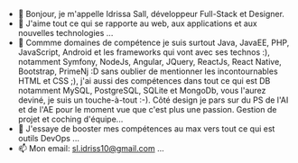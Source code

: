 - 👋 Bonjour, je m'appelle Idrissa Sall, développeur Full-Stack et Designer.
- 👀 J'aime tout ce qui se rapporte au web, aux applications et aux nouvelles technologies ...
- 🌱 Commme domaines de compétence je suis surtout Java, JavaEE, PHP, JavaScript, Android et les frameworks qui vont avec ses technos :),
      notamment Symfony, NodeJs, Angular, JQuery, ReactJs, React Native, Bootstrap, PrimeNj :D sans oublier de mentionner les incontournables HTML et CSS ;),
      j'ai aussi des compétences dans tout ce qui est DB notamment MySQL, PostgreSQL, SQLite et MongoDb, vous l'aurez deviné, je suis un touche-à-tout :-).
      Côté design je pars sur du PS de l'AI et de l'AE pour le moment vue que c'est plus une passion.
      Gestion de projet et coching d'équipe...
- 💞️ J'essaye de booster mes compétences au max vers tout ce qui est outils DevOps ...
- 📫 Mon email: sl.idriss10@gmail.com ...

<!---
idrissa-sall/idrissa-sall is a ✨ special ✨ repository because its `README.md` (this file) appears on your GitHub profile.
You can click the Preview link to take a look at your changes.
--->
